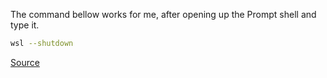 The command bellow works for me, after opening up the Prompt shell and type it.

```sh
wsl --shutdown
```

[Source](https://askubuntu.com/a/1386621)
